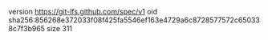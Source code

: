 version https://git-lfs.github.com/spec/v1
oid sha256:856268e372033f08f425fa5546ef163e4729a6c8728577572c650338c7f3b965
size 311
